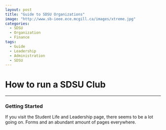 ```yaml
---
layout: post
title: "Guide to SDSU Organizations"
image: "http://www.sb-ieee.ece.mcgill.ca/images/xtreme.jpg"
categories:
  - SDSU
  - Organization
  - Finance
tags:
  - Guide
  - Leadership
  - Administration
  - SDSU
---
```


# How to run a SDSU Club
---
### Getting Started

If you visit the Student Life and Leadership page, there seems to be a lot going on. Forms and an abundant amount of pages everywhere.
